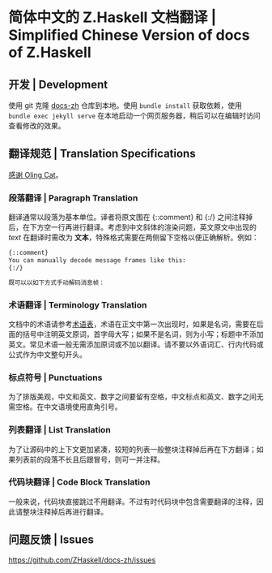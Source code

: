 # 简体中文的 Z.Haskell 文档翻译 | Simplified Chinese Version of docs of Z.Haskell

## 开发 | Development

使用 git 克隆 [docs-zh](https://github.com/ZHaskell/docs-zh.git) 仓库到本地。使用 `bundle install` 获取依赖，使用 `bundle exec jekyll serve` 在本地启动一个网页服务器，稍后可以在编辑时访问查看修改的效果。

## 翻译规范 | Translation Specifications

[感谢 Oling Cat](https://github.com/Agda-zh/PLFA-zh/issues/1)。

### 段落翻译 | Paragraph Translation

翻译通常以段落为基本单位。译者将原文围在 {::comment} 和 {:/} 之间注释掉后，在下方空一行再进行翻译。考虑到中文斜体的渲染问题，英文原文中出现的 _text_ 在翻译时需改为 **文本**，特殊格式需要在两侧留下空格以便正确解析。例如：

```markdown
{::comment}
You can manually decode message frames like this:
{:/}

既可以以如下方式手动解码消息帧：
```

### 术语翻译 | Terminology Translation

文档中的术语请参考[术语表](./terminology.md)，术语在正文中第一次出现时，如果是名词，需要在后面的括号中注明英文原词，首字母大写；如果不是名词，则为小写；标题中不添加英文。常见术语一般无需添加原词或不加以翻译。请不要以外语词汇、行内代码或公式作为中文整句开头。

### 标点符号 | Punctuations

为了排版美观，中文和英文、数字之间要留有空格，中文标点和英文、数字之间无需空格。在中文语境使用直角引号。

### 列表翻译 | List Translation

为了让源码中的上下文更加紧凑，较短的列表一般整块注释掉后再在下方翻译；如果列表前的段落不长且后跟冒号，则可一并注释。

### 代码块翻译 | Code Block Translation

一般来说，代码块直接跳过不用翻译。不过有时代码块中包含需要翻译的注释，因此请整块注释掉后再进行翻译。

## 问题反馈 | Issues

https://github.com/ZHaskell/docs-zh/issues
